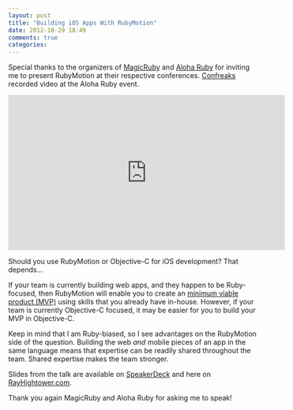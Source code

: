 ```yaml
---
layout: post
title: "Building iOS Apps With RubyMotion"
date: 2012-10-29 18:49
comments: true
categories: 
---
```


Special thanks to the organizers of [MagicRuby](http://magic-ruby.com/) and [Aloha Ruby](http://aloharubyconf.com/) for inviting me to present RubyMotion at their respective conferences. [Confreaks](http://confreaks.com/videos/1245-aloharuby2012-building-ios-apps-with-rubymotion) recorded video at the Aloha Ruby event.

<center>
<iframe width="560" height="315" src="http://www.youtube.com/embed/3gCsen5Zs4s" frameborder="0" allowfullscreen></iframe>
</center>

Should you use RubyMotion or Objective-C for iOS development? That depends...
<!--more-->
If your team is currently building web apps, and they happen to be Ruby-focused, then RubyMotion will enable you to create an [minimum viable product (MVP)](http://rayhightower.com/blog/2012/08/31/four-steps-five-minutes/) using skills that you already have in-house. However, if your team is currently Objective-C focused, it may be easier for you to build your MVP in Objective-C.

Keep in mind that I am Ruby-biased, so I see advantages on the RubyMotion side of the question. Building the web _and_ mobile pieces of an app in the same language means that expertise can be readily shared throughout the team. Shared expertise makes the team stronger.

Slides from the talk are available on [SpeakerDeck](https://speakerdeck.com/rayhightower/building-ios-apps-with-rubymotion) and here on [RayHightower.com](http://rayhightower.com/presentations/).

Thank you again MagicRuby and Aloha Ruby for asking me to speak!
